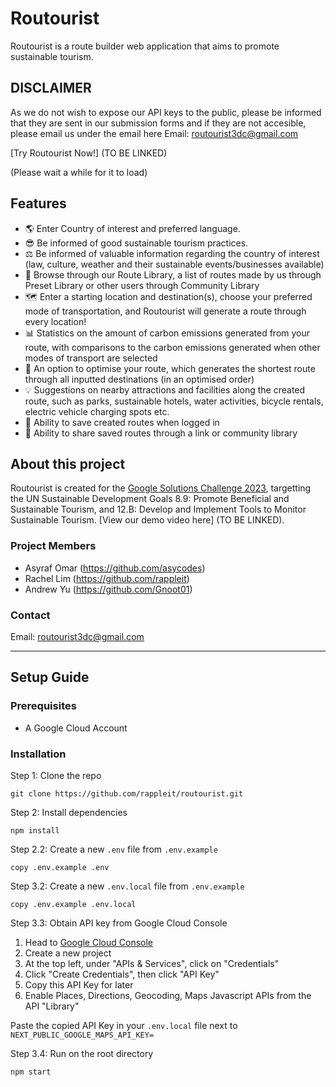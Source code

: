 # Routourist
Routourist is a route builder web application that aims to promote sustainable tourism. 

## DISCLAIMER
As we do not wish to expose our API keys to the public, please be informed that they are sent in our submission forms and if they are not accesible, please email us under the email here Email: [routourist3dc@gmail.com](mailto:routourist3dc@gmail.com)

[Try Routourist Now!] (TO BE LINKED)

(Please wait a while for it to load)

## Features
- 🌎 Enter Country of interest and preferred language.
- 😎 Be informed of good sustainable tourism practices.
- ⚖️ Be informed of valuable information regarding the country of interest (law, culture, weather and their sustainable events/businesses available)
- 🔎 Browse through our Route Library, a list of routes made by us through Preset Library or other users through Community Library
- 🗺️ Enter a starting location and destination(s), choose your preferred mode of transportation, and Routourist will generate a route through every location!
- 📊 Statistics on the amount of carbon emissions generated from your route, with comparisons to the carbon emissions generated when other modes of transport are selected
- 📍 An option to optimise your route, which generates the shortest route through all inputted destinations (in an optimised order)
- 💡 Suggestions on nearby attractions and facilities along the created route, such as parks, sustainable hotels, water activities, bicycle rentals, electric vehicle charging spots etc.
- 💾 Ability to save created routes when logged in
- 📃 Ability to share saved routes through a link or community library

## About this project
Routourist is created for the [Google Solutions Challenge 2023](https://developers.google.com/community/gdsc-solution-challenge), targetting the UN Sustainable Development Goals 8.9: Promote Beneficial and Sustainable Tourism, and 12.B: Develop and Implement Tools to Monitor Sustainable Tourism. [View our demo video here] (TO BE LINKED).

### Project Members
- Asyraf Omar (https://github.com/asycodes)
- Rachel Lim (https://github.com/rappleit)
- Andrew Yu (https://github.com/Gnoot01)

### Contact
Email: [routourist3dc@gmail.com](mailto:routourist3dc@gmail.com)

---
## Setup Guide

### Prerequisites
- A Google Cloud Account

### Installation

Step 1: Clone the repo
```
git clone https://github.com/rappleit/routourist.git
```
Step 2: Install dependencies
```
npm install
```
Step 2.2: Create a new `.env` file from `.env.example`
```
copy .env.example .env
```

Step 3.2: Create a new `.env.local` file from `.env.example`
```
copy .env.example .env.local
```

Step 3.3: Obtain API key from Google Cloud Console
1. Head to [Google Cloud Console](https://console.cloud.google.com/)
2. Create a new project
3. At the top left, under "APIs & Services", click on "Credentials"
4. Click "Create Credentials", then click "API Key"
5. Copy this API Key for later
6. Enable Places, Directions, Geocoding, Maps Javascript APIs from the API "Library"

Paste the copied API Key in your `.env.local` file next to `NEXT_PUBLIC_GOOGLE_MAPS_API_KEY=`

Step 3.4: Run on the root directory
```
npm start
```
